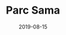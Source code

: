 ---
layout: post
category: day-by-day
date: 2019-08-15
title: Parc Sama
image:
  thumbnail: /images/blog/thumbnails/2019-08-15-parc-sama.jpg
  path: /images/blog/2019-08-15-parc-sama.jpg
---